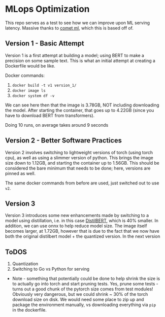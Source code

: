 # MLops Optimization

This repo serves as a test to see how we can improve upon ML serving latency. Massive thanks to [comet ml](!https://github.com/comet-ml/blog-serving-hugging-face-models), which this is based off of.

## Version 1 - Basic Attempt

Version 1 is a first attempt at building a model; using BERT to make a precision on some sample text. This is what an initial attempt at creating a Dockerfile would be like.

Docker commands:

1. `docker build -t v1 version_1/` 
2. `docker image ls` 
3. `docker system df -v`

We can see here then that the image is 3.78GB, NOT including downloading the model. After starting the container, that goes up to 4.22GB (since you have to download BERT from transformers).

Doing 10 runs, on average takes around 9 seconds

## Version 2 - Better Software Practices

Version 2 involves switching to lightweight versions of torch (using torch cpu), as well as using a slimmer version of python. This brings the image size down to 1.12GB, and starting the container up to 1.56GB. This should be considered the bare minimum that needs to be done; here, versions are pinned as well.

The same docker commands from before are used, just switched out to use `v2`. 

## Version 3

Version 3 introduces some new enhancements made by switching to a model using distillation, i.e. in this case [DistilBERT](!https://arxiv.org/abs/1910.01108), which is 40% smaller. In addition, we can use onnx to help reduce model size. The image itself becomes larger, at 1.72GB, however that is due to the fact that we now have both the original distilbert model + the quantized version. In the next version



## ToDOS

1. Quantization
2. Switching to Go vs Python for serving

* Note - something that potentially could be done to help shrink the size is to actually go into torch and start pruning tests. Yes, prune some tests - turns out a good chunk of the pytorch size comes from test modules! Obviously very dangerous, but we could shrink ~ 30% of the torch download size on disk. We would need some place to zip up and package the environment manually, vs downloading everything via `pip` in the dockerfile.